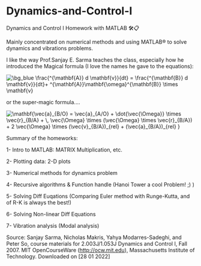 # Dynamics-and-Control-I
Dynamics and Control I Homework with MATLAB 🛠📋

Mainly concentrated on numerical methods and using MATLAB® to solve dynamics and vibrations problems.

I like the way Prof.Sanjay E. Sarma teaches the class, especially how he introduced the Magical formula (I love the names he gave to the equations):

<img src="https://latex.codecogs.com/svg.image?\bg_blue&space;\frac{^{\mathbf{A}}&space;d&space;\mathbf{v}}{dt}&space;=&space;\frac{^{\mathbf{B}}&space;d&space;\mathbf{v}}{dt}&plus;&space;^{\mathbf{A}}\mathbf{\omega}^{\mathbf{B}}&space;\times&space;\mathbf{v}" title="\bg_blue \frac{^{\mathbf{A}} d \mathbf{v}}{dt} = \frac{^{\mathbf{B}} d \mathbf{v}}{dt}+ ^{\mathbf{A}}\mathbf{\omega}^{\mathbf{B}} \times \mathbf{v}" />

or the super-magic formula....

<img src="https://latex.codecogs.com/svg.image?\mathbf{\vec{a}_{B/O}&space;&space;=&space;&space;\vec{a}_{A/O}&space;&plus;&space;\dot{\vec{\Omega}}&space;\times&space;\vec{r}_{B/A}&space;&plus;&space;\,&space;\vec{\Omega}&space;\times&space;(\vec{\Omega}&space;\times&space;\vec{r}_{B/A})&space;&plus;&space;2&space;\vec{\Omega}&space;\times&space;(\vec{v}_{B/A})_{rel}&space;&plus;&space;(\vec{a}_{B/A})_{rel}&space;}" title="\mathbf{\vec{a}_{B/O} = \vec{a}_{A/O} + \dot{\vec{\Omega}} \times \vec{r}_{B/A} + \, \vec{\Omega} \times (\vec{\Omega} \times \vec{r}_{B/A}) + 2 \vec{\Omega} \times (\vec{v}_{B/A})_{rel} + (\vec{a}_{B/A})_{rel} }" />

Summary of the homeworks:

1- Intro to MATLAB: MATRIX Multiplication, etc.

2- Plotting data: 2-D plots

3- Numerical methods for dynamics problem

4- Recursive algorithms & Function handle (Hanoi Tower a cool Problem! ;) )

5- Solving Diff Euqations (Comparing Euler method with Runge-Kutta, and of R-K is always the best!)

6- Solving Non-linear Diff Equations

7- Vibration analysis (Modal analysis)

Source:
Sanjay Sarma, Nicholas Makris, Yahya Modarres-Sadeghi, and Peter So, course materials for 2.003J/1.053J
Dynamics and Control I, Fall 2007. MIT OpenCourseWare (http://ocw.mit.edu), Massachusetts Institute of Technology. 
 Downloaded on [28 01 2022]
